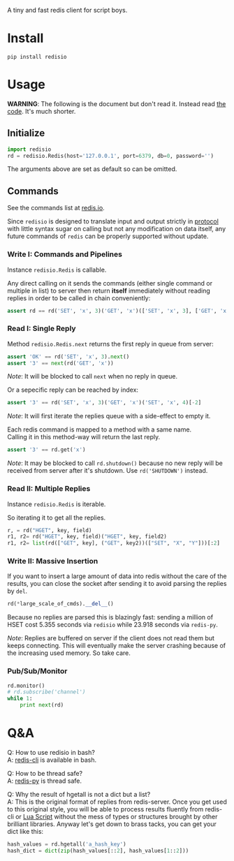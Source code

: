 A tiny and fast redis client for script boys.

# Install

`pip install redisio`

# Usage

**WARNING**: The following is the document but don't read it. Instead read [the code](./redisio.py). It's much shorter.

## Initialize

```python
import redisio
rd = redisio.Redis(host='127.0.0.1', port=6379, db=0, password='')
```

The arguments above are set as default so can be omitted.

## Commands

See the commands list at [redis.io](https://redis.io/commands).

Since `redisio` is designed to translate input and output strictly in [protocol](https://redis.io/topics/protocol) with little syntax sugar on calling but not any modification on data itself, any future commands of `redis` can be properly supported without update.

### Write I: Commands and Pipelines

Instance `redisio.Redis` is callable.

Any direct calling on it sends the commands (either single command or multiple in list) to server then return **itself** immediately without reading replies in order to be called in chain conveniently:

```python
assert rd == rd('SET', 'x', 3)('GET', 'x')(['SET', 'x', 3], ['GET', 'x'])
```

### Read I: Single Reply

Method `redisio.Redis.next` returns the first reply in queue from server:

```python
assert 'OK' == rd('SET', 'x', 3).next()
assert '3' == next(rd('GET', 'x'))
```

*Note*: It will be blocked to call `next` when no reply in queue.


Or a sepecific reply can be reached by index:

```python
assert '3' == rd('SET', 'x', 3)('GET', 'x')('SET', 'x', 4)[-2]
```

*Note*: It will first iterate the replies queue with a side-effect to empty it.


Each redis command is mapped to a method with a same name.  
Calling it in this method-way will return the last reply.

```python
assert '3' == rd.get('x')
```

*Note*: It may be blocked to call `rd.shutdown()` because no new reply will be received from server after it's shutdown. Use `rd('SHUTDOWN')` instead.

### Read II: Multiple Replies

Instance `redisio.Redis` is iterable.

So iterating it to get all the replies.

```python
r, = rd("HGET", key, field)
r1, r2= rd("HGET", key, field)("HGET", key, field2)
r1, r2= list(rd(["GET", key], ("GET", key2))(["SET", "X", "Y"]))[:2]
```


### Write II: Massive Insertion

If you want to insert a large amount of data into redis without the care of the results, you can close the socket after sending it to avoid parsing the replies by `del`.

```python
rd(*large_scale_of_cmds).__del__()
```

Because no replies are parsed this is blazingly fast: sending a million of HSET cost 5.355 seconds via `redisio` while 23.918 seconds via `redis-py`.

*Note*: Replies are buffered on server if the client does not read them but keeps connecting. This will eventually make the server crashing because of the increasing used memory. So take care.

### Pub/Sub/Monitor

```python
rd.monitor()
# rd.subscribe('channel')
while 1:
    print next(rd)
```

# Q&A

Q: How to use redisio in bash?  
A: [redis-cli](https://redis.io/download) is available in bash.

Q: How to be thread safe?  
A: [redis-py](https://github.com/andymccurdy/redis-py) is thread safe.

Q: Why the result of hgetall is not a dict but a list?  
A: This is the original format of replies from redis-server. Once you get used to this original style, you will be able to process results fluently from redis-cli or [Lua Script](https://redis.io/commands/eval) without the mess of types or structures brought by other brilliant libraries. Anyway let's get down to brass tacks, you can get your dict like this:

```python
hash_values = rd.hgetall('a_hash_key')
hash_dict = dict(zip(hash_values[::2], hash_values[1::2]))
```
